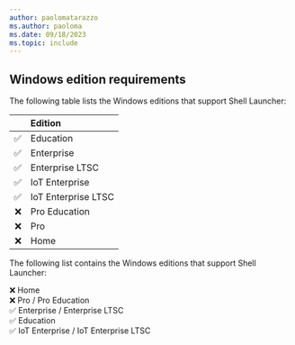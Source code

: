 ```yaml
---
author: paolomatarazzo
ms.author: paoloma
ms.date: 09/18/2023
ms.topic: include
---
```


<!--## Windows edition and licensing requirements-->

## Windows edition requirements

The following table lists the Windows editions that support Shell Launcher:

||Edition|
|---:|:---|
|✅|Education|
|✅|Enterprise |
|✅|Enterprise LTSC|
|✅|IoT Enterprise |
|✅|IoT Enterprise LTSC|
|❌|Pro Education|
|❌|Pro|
|❌|Home|

The following list contains the Windows editions that support Shell Launcher:

❌ Home<br>❌ Pro / Pro Education<br>✅ Enterprise / Enterprise LTSC<br>✅ Education<br>✅ IoT Enterprise / IoT Enterprise LTSC
